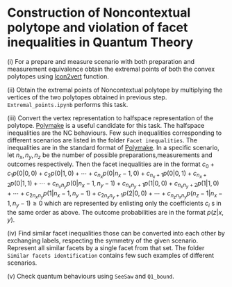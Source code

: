 # Construction of Noncontextual polytope and violation of facet inequalities in Quantum Theory
(i) For a prepare and measure scenario with both preparation and measurement equivalence obtain the extremal points of both the convex polytopes using [lcon2vert](https://in.mathworks.com/matlabcentral/fileexchange/30892-analyze-n-dimensional-convex-polyhedra) function.

(ii) Obtain the extremal points of Noncontextual polytope by multiplying the vertices of the two polytopes obtained in previous step. `Extremal_points.ipynb` performs this task. 

(iii) Convert the vertex representation to halfspace representation of the polytope. [Polymake](https://polymake.org/doku.php/user_guide/tutorials/apps_polytope) is a useful candidate for this task. The halfspace inequalities are the NC behaviours. Few such inequalities corresponding to different scenarios are listed in the folder `Facet inequalities`. The inequalities are in the standard format of [Polymake](https://polymake.org/doku.php/user_guide/tutorials/latest/coordinates). In a specific scenario, let $n_x,n_y,n_z$ be the number of possible preparations,measurements and outcomes respectively. Then the facet inequalities are in the format $c_0+c_1 p(0|0,0)+c_2 p(0|1,0)+\cdots +c_{n_x} p(0|n_x-1,0)+c_{n_x+1} p(0|0,1)+c_{n_x+2} p(0|1,1)+\cdots +c_{n_xn_y} p(0|n_x-1,n_y-1)+c_{n_xn_y+1} p(1|0,0)+c_{n_xn_y+2} p(1|1,0)+\cdots +c_{2n_xn_y} p(1|n_x-1,n_y-1)+c_{2n_xn_y+1} p(2|0,0)+\cdots +c_{n_zn_xn_y} p(n_z-1|n_x-1,n_y-1) \geq 0$ which are represented by enlisting only the coefficients $c_i$ s in the same order as above. The outcome probabilities are in the format $p(z|x,y)$.  

(iv) Find similar facet inequalities those can be converted into each other by exchanging labels, respecting the symmetry of the given scenario. Represent all similar facets by a single facet from that set. The folder `Similar facets identification` contains few such examples of different scenarios. 

(v) Check quantum behaviours using `SeeSaw` and `Q1_bound`.  
